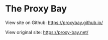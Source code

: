 # The Proxy Bay

View site on Github: https://proxybay.github.io/

View original site: https://proxy-bay.net/

